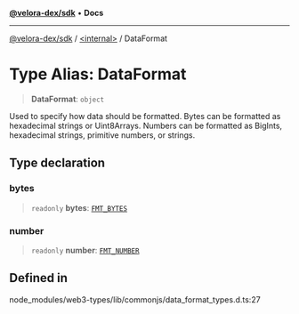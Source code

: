[**@velora-dex/sdk**](../../README.md) • **Docs**

***

[@velora-dex/sdk](../../globals.md) / [\<internal\>](../README.md) / DataFormat

# Type Alias: DataFormat

> **DataFormat**: `object`

Used to specify how data should be formatted. Bytes can be formatted as hexadecimal strings or
Uint8Arrays. Numbers can be formatted as BigInts, hexadecimal strings, primitive numbers, or
strings.

## Type declaration

### bytes

> `readonly` **bytes**: [`FMT_BYTES`](../namespaces/home_velenir-gnx570_Projects_Paraswap_paraswap-sdk_node_modules_web3-types_lib_commonjs_index/enumerations/FMT_BYTES.md)

### number

> `readonly` **number**: [`FMT_NUMBER`](../namespaces/home_velenir-gnx570_Projects_Paraswap_paraswap-sdk_node_modules_web3-types_lib_commonjs_index/enumerations/FMT_NUMBER.md)

## Defined in

node\_modules/web3-types/lib/commonjs/data\_format\_types.d.ts:27
